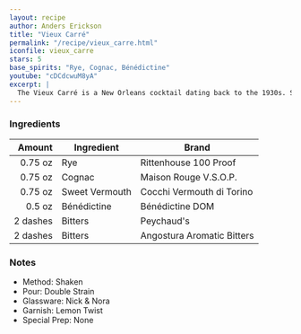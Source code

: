```yaml
---
layout: recipe
author: Anders Erickson
title: "Vieux Carré"
permalink: "/recipe/vieux_carre.html"
iconfile: vieux_carre
stars: 5
base_spirits: "Rye, Cognac, Bénédictine"
youtube: "cDCdcwuM8yA"
excerpt: |
  The Vieux Carré is a New Orleans cocktail dating back to the 1930s. See how rye, cognac and sweet vermouth create this well-balanced classic.
---
```


### Ingredients

|   Amount | Ingredient     | Brand                      |
| -------: | -------------- | -------------------------- |
|  0.75 oz | Rye            | Rittenhouse 100 Proof      |
|  0.75 oz | Cognac         | Maison Rouge V.S.O.P.      |
|  0.75 oz | Sweet Vermouth | Cocchi Vermouth di Torino  |
|   0.5 oz | Bénédictine    | Bénédictine DOM            |
| 2 dashes | Bitters        | Peychaud's                 |
| 2 dashes | Bitters        | Angostura Aromatic Bitters |

### Notes

- Method: Shaken
- Pour: Double Strain
- Glassware: Nick & Nora
- Garnish: Lemon Twist
- Special Prep: None
